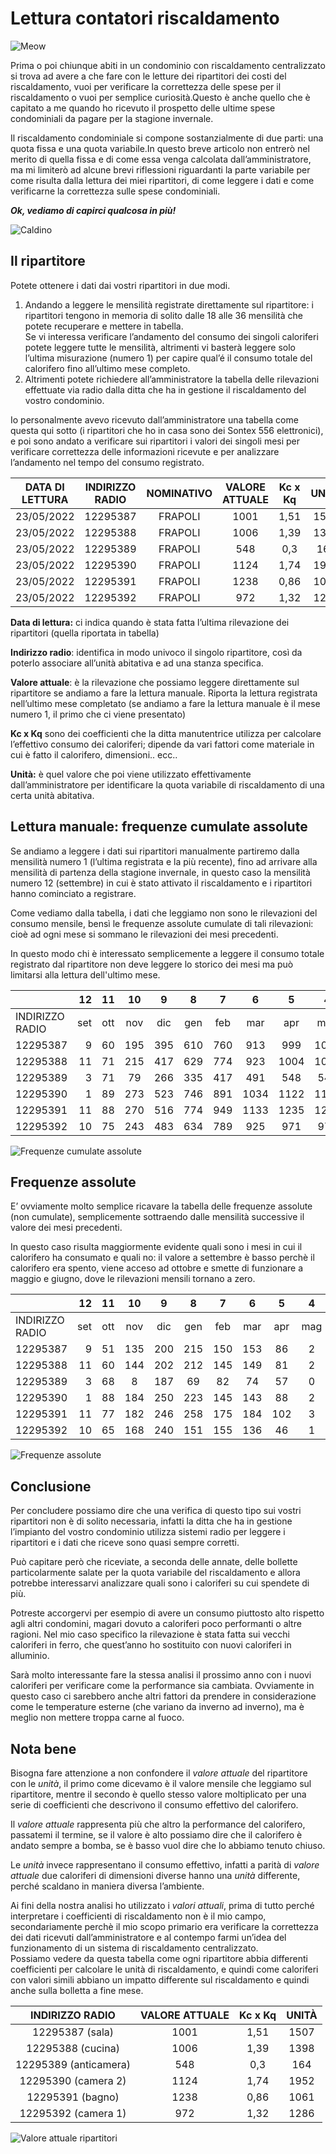 # Lettura contatori riscaldamento
![Meow](grafici/cat.jpg)

Prima o poi chiunque abiti in un condominio con riscaldamento centralizzato si trova ad avere a che fare con le letture dei ripartitori dei costi del riscaldamento, vuoi per verificare la correttezza delle spese per il riscaldamento o vuoi per semplice curiosità.Questo è anche quello che è capitato a me quando ho ricevuto il prospetto delle ultime spese condominiali da pagare per la stagione invernale.  

Il riscaldamento condominiale si compone sostanzialmente di due parti: una quota fissa e una quota variabile.In questo breve articolo non entrerò nel merito di quella fissa e di come essa venga calcolata dall’amministratore, ma mi limiterò ad alcune brevi riflessioni riguardanti la parte variabile per come risulta dalla lettura dei miei ripartitori, di come leggere i dati e come verificarne la correttezza sulle spese condominiali.

***Ok, vediamo di capirci qualcosa in più!***

![Caldino](https://media.giphy.com/media/TBPc1WnCgjdXq/giphy.gif)

## Il ripartitore
Potete ottenere i dati dai vostri ripartitori in due modi.

1.  Andando a leggere le mensilità registrate direttamente sul ripartitore: i ripartitori tengono in memoria di solito dalle 18 alle 36 mensilità che potete recuperare e mettere in tabella.  
Se vi interessa verificare l’andamento del consumo dei singoli caloriferi potete leggere tutte le mensilità, altrimenti vi basterà leggere solo l’ultima misurazione (numero 1) per capire qual’é il consumo totale del calorifero fino all’ultimo mese completo.
2.  Altrimenti potete richiedere all’amministratore la tabella delle rilevazioni effettuate via radio dalla ditta che ha in gestione il riscaldamento del vostro condominio.  

Io personalmente avevo ricevuto dall’amministratore una tabella come questa qui sotto (i ripartitori che ho in casa sono dei Sontex 556 elettronici), e poi sono andato a verificare sui ripartitori i valori dei singoli mesi per verificare correttezza delle informazioni ricevute e per analizzare l’andamento nel tempo del consumo registrato.

| DATA DI LETTURA | INDIRIZZO RADIO | NOMINATIVO | VALORE ATTUALE | Kc x Kq | UNITÀ |
|:---------------:|:---------------:|:----------:|:--------------:|:-------:|:-----:|
|    23/05/2022   |     12295387    |   FRAPOLI  |      1001      |   1,51  |  1507 |
|    23/05/2022   |     12295388    |   FRAPOLI  |      1006      |   1,39  |  1398 |
|    23/05/2022   |     12295389    |   FRAPOLI  |       548      |   0,3   |  164  |
|    23/05/2022   |     12295390    |   FRAPOLI  |      1124      |   1,74  |  1952 |
|    23/05/2022   |     12295391    |   FRAPOLI  |      1238      |   0,86  |  1061 |
|    23/05/2022   |     12295392    |   FRAPOLI  |       972      |   1,32  |  1286 |

**Data di lettura:** ci indica quando è stata fatta l’ultima rilevazione dei ripartitori (quella riportata in tabella) 

**Indirizzo radio**: identifica in modo univoco il singolo ripartitore, così da poterlo associare all’unità abitativa e ad una stanza specifica.  

**Valore attuale**: è la rilevazione che possiamo leggere direttamente sul ripartitore se andiamo a fare la lettura manuale. Riporta la lettura registrata nell’ultimo mese completato (se andiamo a fare la lettura manuale è il mese numero 1, il primo che ci viene presentato)

**Kc x Kq** sono dei coefficienti che la ditta manutentrice utilizza per calcolare l’effettivo consumo dei caloriferi; dipende da vari fattori come materiale in cui è fatto il calorifero, dimensioni.. ecc..

**Unità:** è quel valore che poi viene utilizzato effettivamente dall’amministratore per identificare la quota variabile di riscaldamento di una certa unità abitativa.

## Lettura manuale: frequenze cumulate assolute
Se andiamo a leggere i dati sui ripartitori manualmente partiremo dalla mensilità numero 1 (l’ultima registrata e la più recente), fino ad arrivare alla mensilità di partenza della stagione invernale, in questo caso la mensilità numero 12 (settembre) in cui è stato attivato il riscaldamento e i ripartitori hanno cominciato a registrare.

Come vediamo dalla tabella, i dati che leggiamo non sono le rilevazioni del consumo mensile, bensì le frequenze assolute cumulate di tali rilevazioni: cioè ad ogni mese si sommano le rilevazioni dei mesi precedenti.

In questo modo chi è interessato semplicemente a leggere il consumo totale registrato dal ripartitore non deve leggere lo storico dei mesi ma può limitarsi alla lettura dell'ultimo mese.

|                 |  12 |  11 |  10 |  9  |  8  |  7  |   6  |   5  |   4  |   3  |   2  |   1  |
|-----------------|----:|:---:|:---:|:---:|:---:|:---:|:----:|:----:|:----:|:----:|:----:|:----:|
| INDIRIZZO RADIO | set | ott | nov | dic | gen | feb |  mar |  apr |  mag |  giu |  lug |  ago |
|     12295387    |  9  |  60 | 195 | 395 | 610 | 760 |  913 |  999 | 1001 | 1001 | 1001 | 1001 |
|     12295388    |  11 |  71 | 215 | 417 | 629 | 774 |  923 | 1004 | 1006 | 1006 | 1006 | 1006 |
|     12295389    |  3  |  71 |  79 | 266 | 335 | 417 |  491 |  548 |  548 |  548 |  548 |  548 |
|     12295390    |  1  |  89 | 273 | 523 | 746 | 891 | 1034 | 1122 | 1124 | 1124 | 1124 | 1124 |
|     12295391    |  11 |  88 | 270 | 516 | 774 | 949 | 1133 | 1235 | 1238 | 1238 | 1238 | 1238 |
|     12295392    |  10 |  75 | 243 | 483 | 634 | 789 |  925 |  971 |  972 |  972 |  972 |  972 |

![Frequenze cumulate assolute](grafici/Consumo_unita_ripartitori_appartamento_(frequenze_cumulate_assolute).svg)

## Frequenze assolute
E’ ovviamente molto semplice ricavare la tabella delle frequenze assolute (non cumulate), semplicemente sottraendo dalle mensilità successive il valore dei mesi precedenti.

In questo caso risulta maggiormente evidente quali sono i mesi in cui il calorifero ha consumato e quali no: il valore a settembre è basso perchè il calorifero era spento, viene acceso ad ottobre e smette di funzionare a maggio e giugno, dove le rilevazioni mensili tornano a zero.

|                 |  12 |  11 |  10 |  9  |  8  |  7  |  6  |  5  |  4  |  3  |  2  |  1  |
|-----------------|----:|:---:|:---:|:---:|:---:|:---:|:---:|:---:|:---:|:---:|:---:|:---:|
| INDIRIZZO RADIO | set | ott | nov | dic | gen | feb | mar | apr | mag | giu | lug | ago |
|     12295387    |  9  |  51 | 135 | 200 | 215 | 150 | 153 |  86 |  2  |  0  |  0  |  0  |
|     12295388    |  11 |  60 | 144 | 202 | 212 | 145 | 149 |  81 |  2  |  0  |  0  |  0  |
|     12295389    |  3  |  68 |  8  | 187 |  69 |  82 |  74 |  57 |  0  |  0  |  0  |  0  |
|     12295390    |  1  |  88 | 184 | 250 | 223 | 145 | 143 |  88 |  2  |  0  |  0  |  0  |
|     12295391    |  11 |  77 | 182 | 246 | 258 | 175 | 184 | 102 |  3  |  0  |  0  |  0  |
|     12295392    |  10 |  65 | 168 | 240 | 151 | 155 | 136 |  46 |  1  |  0  |  0  |  0  |

![Frequenze assolute](grafici/Consumo_unita_ripartitori_appartamento_(frequenze_assolute).svg)

## Conclusione
Per concludere possiamo dire che una verifica di questo tipo sui vostri ripartitori non è di solito necessaria, infatti la ditta che ha in gestione l’impianto del vostro condominio utilizza sistemi radio per leggere i ripartitori e i dati che riceve sono quasi sempre corretti.

Può capitare però che riceviate, a seconda delle annate, delle bollette particolarmente salate per la quota variabile del riscaldamento e allora potrebbe interessarvi analizzare quali sono i caloriferi su cui spendete di più.

Potreste accorgervi per esempio di avere un consumo piuttosto alto rispetto agli altri condomini, magari dovuto a caloriferi poco performanti o altre ragioni. Nel mio caso specifico la rilevazione è stata fatta sui vecchi caloriferi in ferro, che quest’anno ho sostituito con nuovi caloriferi in alluminio.

Sarà molto interessante fare la stessa analisi il prossimo anno con i nuovi caloriferi per verificare come la performance sia cambiata. Ovviamente in questo caso ci sarebbero anche altri fattori da prendere in considerazione come le temperature esterne (che variano da inverno ad inverno), ma è meglio non mettere troppa carne al fuoco.

## Nota bene
Bisogna fare attenzione a non confondere il _valore attuale_ del ripartitore con le _unità_, il primo come dicevamo è il valore mensile che leggiamo sul ripartitore, mentre il secondo è quello stesso valore moltiplicato per una serie di coefficienti che descrivono il consumo effettivo del calorifero.

Il _valore attuale_ rappresenta più che altro la performance del calorifero, passatemi il termine, se il valore è alto possiamo dire che il calorifero è andato sempre a bomba, se è basso vuol dire che lo abbiamo tenuto chiuso.

Le _unità_ invece rappresentano il consumo effettivo, infatti a parità di _valore attuale_ due caloriferi di dimensioni diverse hanno una _unità_ differente, perché scaldano in maniera diversa l’ambiente.  

Ai fini della nostra analisi ho utilizzato i _valori attuali_, prima di tutto perché interpretare i coefficienti di riscaldamento non è il mio campo, secondariamente perchè il mio scopo primario era verificare la correttezza dei dati ricevuti dall’amministratore e al contempo farmi un’idea del funzionamento di un sistema di riscaldamento centralizzato.  
Possiamo vedere da questa tabella come ogni ripartitore abbia differenti coefficienti per calcolare le unità di riscaldamento, e quindi come caloriferi con valori simili abbiano un impatto differente sul riscaldamento e quindi anche sulla bolletta a fine mese.

|    INDIRIZZO RADIO    | VALORE ATTUALE | Kc x Kq | UNITÀ |
|:---------------------:|:--------------:|:-------:|:-----:|
|    12295387 (sala)    |      1001      |   1,51  |  1507 |
|   12295388 (cucina)   |      1006      |   1,39  |  1398 |
| 12295389 (anticamera) |       548      |   0,3   |  164  |
|  12295390 (camera 2)  |      1124      |   1,74  |  1952 |
|    12295391 (bagno)   |      1238      |   0,86  |  1061 |
|  12295392 (camera 1)  |       972      |   1,32  |  1286 |

![Valore attuale ripartitori](grafici/Unita_valore_attuale_ripartitori.svg)